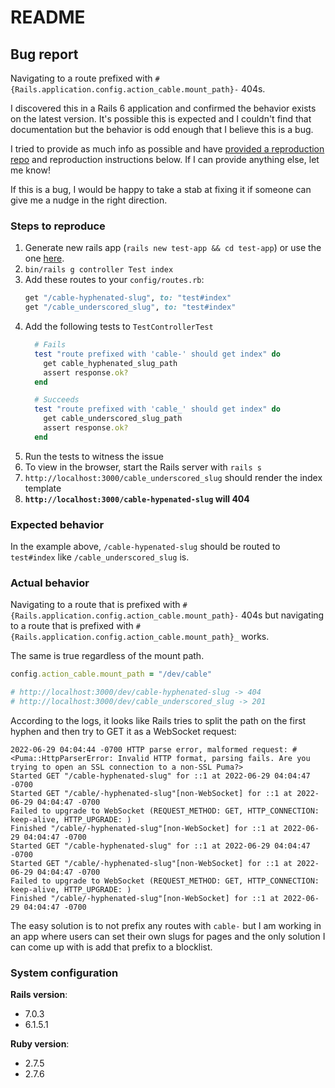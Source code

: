# README

## Bug report

Navigating to a route prefixed with `#{Rails.application.config.action_cable.mount_path}-` 404s.

I discovered this in a Rails 6 application and confirmed the behavior exists on the latest version. It's possible this is expected and I couldn't find that documentation but the behavior is odd enough that I believe this is a bug.

I tried to provide as much info as possible and have [provided a reproduction repo](https://github.com/andrewmcodes/rails-cable-route-bug-reproduction) and reproduction instructions below. If I can provide anything else, let me know!

If this is a bug, I would be happy to take a stab at fixing it if someone can give me a nudge in the right direction.

### Steps to reproduce

1. Generate new rails app (`rails new test-app && cd test-app`) or use the one [here](https://github.com/andrewmcodes/rails-cable-route-bug-reproduction).
2. `bin/rails g controller Test index`
3. Add these routes to your `config/routes.rb`:
    ```rb
    get "/cable-hyphenated-slug", to: "test#index"
    get "/cable_underscored_slug", to: "test#index"
    ```
4. Add the following tests to `TestControllerTest`
    ```rb
      # Fails
      test "route prefixed with 'cable-' should get index" do
        get cable_hyphenated_slug_path
        assert response.ok?
      end

      # Succeeds
      test "route prefixed with 'cable_' should get index" do
        get cable_underscored_slug_path
        assert response.ok?
      end
    ```
5. Run the tests to witness the issue
6. To view in the browser, start the Rails server with `rails s`
  1. `http://localhost:3000/cable_underscored_slug` should render the index template
  2. **`http://localhost:3000/cable-hypenated-slug` will 404**


### Expected behavior

In the example above, `/cable-hypenated-slug` should be routed to `test#index` like `/cable_underscored_slug` is.

### Actual behavior

Navigating to a route that is prefixed with `#{Rails.application.config.action_cable.mount_path}-` 404s but navigating to a route that is prefixed with `#{Rails.application.config.action_cable.mount_path}_` works.

The same is true regardless of the mount path.

```rb
config.action_cable.mount_path = "/dev/cable"

# http://localhost:3000/dev/cable-hyphenated-slug -> 404
# http://localhost:3000/dev/cable_underscored_slug -> 201
```

According to the logs, it looks like Rails tries to split the path on the first hyphen and then try to GET it as a WebSocket request:

```log
2022-06-29 04:04:44 -0700 HTTP parse error, malformed request: #<Puma::HttpParserError: Invalid HTTP format, parsing fails. Are you trying to open an SSL connection to a non-SSL Puma?>
Started GET "/cable-hyphenated-slug" for ::1 at 2022-06-29 04:04:47 -0700
Started GET "/cable/-hyphenated-slug"[non-WebSocket] for ::1 at 2022-06-29 04:04:47 -0700
Failed to upgrade to WebSocket (REQUEST_METHOD: GET, HTTP_CONNECTION: keep-alive, HTTP_UPGRADE: )
Finished "/cable/-hyphenated-slug"[non-WebSocket] for ::1 at 2022-06-29 04:04:47 -0700
Started GET "/cable-hyphenated-slug" for ::1 at 2022-06-29 04:04:47 -0700
Started GET "/cable/-hyphenated-slug"[non-WebSocket] for ::1 at 2022-06-29 04:04:47 -0700
Failed to upgrade to WebSocket (REQUEST_METHOD: GET, HTTP_CONNECTION: keep-alive, HTTP_UPGRADE: )
Finished "/cable/-hyphenated-slug"[non-WebSocket] for ::1 at 2022-06-29 04:04:47 -0700
```

The easy solution is to not prefix any routes with `cable-` but I am working in an app where users can set their own slugs for pages and the only solution I can come up with is add that prefix to a blocklist.

### System configuration

**Rails version**:

- 7.0.3
- 6.1.5.1

**Ruby version**:

- 2.7.5
- 2.7.6
